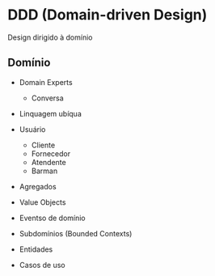 # DDD (Domain-driven Design)

Design dirigido à domínio

## Domínio

- Domain Experts
  - Conversa
- Linquagem ubíqua

- Usuário
  - Cliente
  - Fornecedor
  - Atendente
  - Barman

- Agregados
- Value Objects
- Eventso de domínio
- Subdomínios (Bounded Contexts)
- Entidades
- Casos de uso